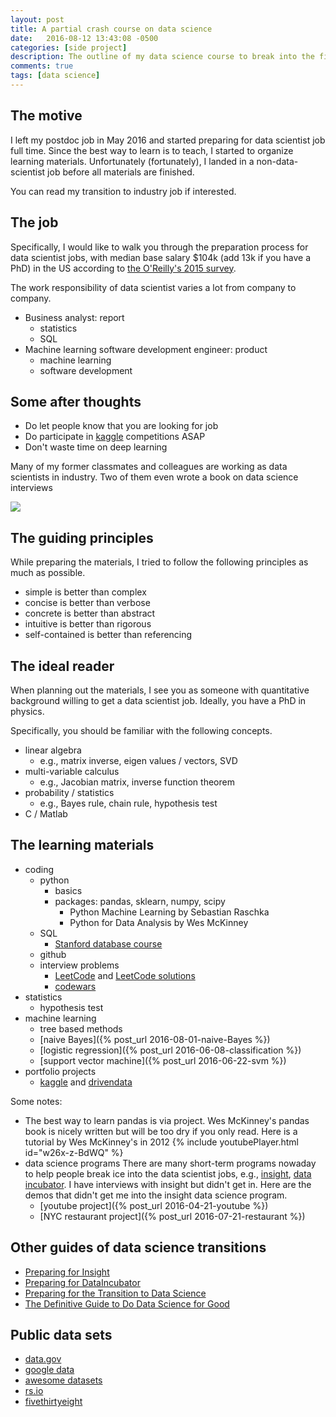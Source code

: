 ```yaml
---
layout: post
title: A partial crash course on data science
date:   2016-08-12 13:43:08 -0500
categories: [side project]
description: The outline of my data science course to break into the field.
comments: true
tags: [data science]
---
```


## The motive

I left my postdoc job in May 2016 and started preparing for data scientist job full time. Since the best way to learn is to teach, I started to 
organize learning materials.
Unfortunately (fortunately), I landed in a non-data-scientist job before all materials are finished.

You can read my transition to industry job if interested.


## The job

Specifically, I would like to walk you through the preparation process for
data scientist jobs, with median base salary $104k (add 13k if you have a PhD) in the US according to [the O'Reilly's 2015 survey](https://www.oreilly.com/ideas/2015-data-science-salary-survey/). 


The work responsibility of data scientist varies a lot from company to company.

* Business analyst: report 
    * statistics
    * SQL
* Machine learning software development engineer: product
    * machine learning
    * software development

## Some after thoughts

* Do let people know that you are looking for job
* Do participate in [kaggle][k] competitions ASAP
* Don't waste time on deep learning 

Many of my former classmates and colleagues are working as data scientists in industry. Two of them even wrote a book on data science interviews

<a href="https://www.amazon.com/gp/product/1511977485/ref=as_li_tl?ie=UTF8&camp=1789&creative=9325&creativeASIN=1511977485&linkCode=as2&tag=nosarthur2016-20&linkId=7b8242100ed91c5b3a911ae10fba1494" target="_blank"><img border="0" src="//ws-na.amazon-adsystem.com/widgets/q?_encoding=UTF8&MarketPlace=US&ASIN=1511977485&ServiceVersion=20070822&ID=AsinImage&WS=1&Format=_SL250_&tag=nosarthur2016-20" ></a><img src="//ir-na.amazon-adsystem.com/e/ir?t=nosarthur2016-20&l=am2&o=1&a=1511977485" width="1" height="1" border="0" alt="" style="border:none !important; margin:0px !important;" />

## The guiding principles

While preparing the materials, I tried to follow the following principles as much as possible.

* simple is better than complex
* concise is better than verbose
* concrete is better than abstract
* intuitive is better than rigorous
* self-contained is better than referencing

## The ideal reader

When planning out the materials, I see you as someone with quantitative background willing to get a data scientist job. 
Ideally, you have a PhD in physics.

Specifically, you should be familiar with the following concepts. 

* linear algebra
    * e.g., matrix inverse, eigen values / vectors, SVD
* multi-variable calculus
    * e.g., Jacobian matrix, inverse function theorem
* probability / statistics 
    * e.g., Bayes rule, chain rule, hypothesis test
* C / Matlab

## The learning materials

* coding
    * python
        * basics
        * packages: pandas, sklearn, numpy, scipy
            * Python Machine Learning by Sebastian Raschka
            * Python for Data Analysis by Wes McKinney
    * SQL
        * [Stanford database course](https://lagunita.stanford.edu/courses/DB/2014/SelfPaced/about)
    * github
    * interview problems
        * [LeetCode](https://leetcode.com) and [LeetCode solutions](https://lefttree.gitbooks.io/leetcode-categories/content/index.html)
        * [codewars](http://codewars.com) 
* statistics
    * hypothesis test
* machine learning
    * tree based methods
    * [naive Bayes]({% post_url 2016-08-01-naive-Bayes %})
    * [logistic regression]({% post_url 2016-06-08-classification %})
    * [support vector machine]({% post_url 2016-06-22-svm %})
* portfolio projects
    * [kaggle][k] and [drivendata](https://www.drivendata.org/competitions/)

Some notes:

* The best way to learn pandas is via project. Wes McKinney's pandas book is nicely written but will be too dry if you only read.  Here is a tutorial by Wes McKinney's in 2012 
{% include youtubePlayer.html id="w26x-z-BdWQ" %}
* data science programs
    There are many short-term programs nowaday to help people break ice into the data scientist jobs, 
    e.g., [insight](http://insightdatascience.com), [data incubator](https://www.thedataincubator.com/). I have interviews with insight but didn't get in. Here are the demos that didn't get me into the insight data science program.
    * [youtube project]({% post_url 2016-04-21-youtube %})
    * [NYC restaurant project]({% post_url 2016-07-21-restaurant %})


## Other guides of data science transitions

* [Preparing for Insight][1]
* [Preparing for DataIncubator][4]
* [Preparing for the Transition to Data Science][2]
* [The Definitive Guide to Do Data Science for Good][3]

## Public data sets

* [data.gov](http://catalog.data.gov/dataset)
* [google data](https://cloud.google.com/bigquery/public-data/#usa-names)
* [awesome datasets](https://github.com/caesar0301/awesome-public-datasets)
* [rs.io](http://rs.io/100-interesting-data-sets-for-statistics/)
* [fivethirtyeight](https://github.com/fivethirtyeight/data)


[1]: http://insightdatascience.com/blog/preparing_for_insight.html
[2]: http://www.insightdatascience.com/blog/transition_to_ds.html
[3]: http://blog.datalook.io/definitive-guide-data-science-good/
[4]: http://blog.thedataincubator.com/2014/09/how-to-prepare-for-the-data-incubator/

[k]: http://www.kaggle.com

